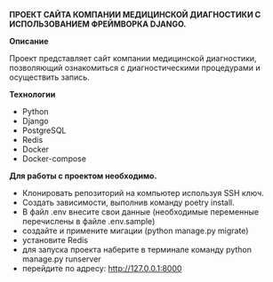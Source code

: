 **ПРОЕКТ САЙТА КОМПАНИИ МЕДИЦИНСКОЙ ДИАГНОСТИКИ С ИСПОЛЬЗОВАНИЕМ ФРЕЙМВОРКА DJANGO.**

**Описание**

Проект представляет сайт компании медицинской диагностики, позволяющий ознакомиться с диагностическими процедурами и осуществить запись.

**Технологии**

- Python
- Django
- PostgreSQL
- Redis
- Docker
- Docker-compose

**Для работы с проектом необходимо.**  
- Клонировать репозиторий на компьютер используя SSH ключ.
- Создать зависимости, выполнив команду poetry install.
- В файл .env внесите свои данные (необходимые переменные перечислены в файле .env.sample)
- создайте и примените мигации (python manage.py migrate)
- установите Redis
- для запуска проекта наберите в терминале команду python manage.py runserver
- перейдите по адресу: http://127.0.0.1:8000

